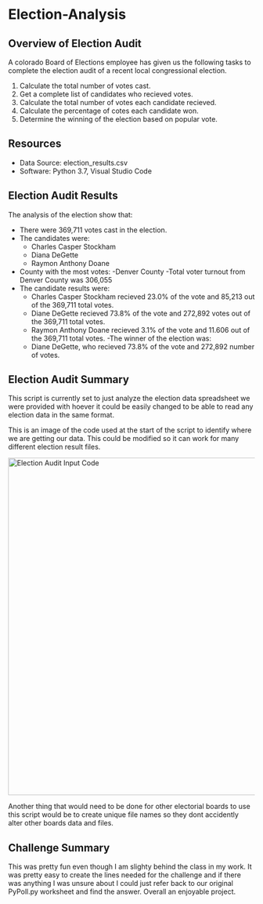 # Election-Analysis

## Overview of Election Audit
A colorado Board of Elections employee has given us the following tasks to complete the election audit of a recent local congressional election.

1. Calculate the total number of votes cast.
2. Get a complete list of candidates who recieved votes.
3. Calculate the total number of votes each candidate recieved.
4. Calculate the percentage of cotes each candidate won.
5. Determine the winning of the election based on popular vote.

## Resources
- Data Source: election_results.csv
- Software: Python 3.7, Visual Studio Code

## Election Audit Results 
The analysis of the election show that: 
- There were 369,711 votes cast in the election.
- The candidates were:
  - Charles Casper Stockham
  - Diana DeGette
  - Raymon Anthony Doane
- County with the most votes:
  -Denver County 
  -Total voter turnout from Denver County was 306,055
- The candidate results were: 
  - Charles Casper Stockham recieved 23.0% of the vote and 85,213 out of the 369,711 total votes.
  - Diane DeGette recieved 73.8% of the vote and 272,892 votes out of the 369,711 total votes.
  - Raymon Anthony Doane recieved 3.1% of the vote and 11.606 out of the 369,711 total votes.
-The winner of the election was: 
  - Diane DeGette, who recieved 73.8% of the vote and 272,892 number of votes.
  
 ## Election Audit Summary
 
 This script is currently set to just analyze the election data spreadsheet we were provided with hoever it could be easily changed to be able to read any election data in the same format. 
 
 This is an image of the code used at the start of the script to identify where we are getting our data. This could be modified so it can work for many different election result files.
 
 <img width="688" alt="Election Audit Input Code" src="https://user-images.githubusercontent.com/111392120/190726092-d4054078-a9f8-4c14-938a-3901b59bb9be.png">

 Another thing that would need to be done for other electorial boards to use this script would be to create unique file names so they dont accidently alter other boards data and files. 
 ## Challenge Summary
 
 This was pretty fun even though I am slighty behind the class in my work. It was pretty easy to create the lines needed for the challenge and if there was anything I was unsure about I could just refer back to our original PyPoll.py worksheet and find the answer. Overall an enjoyable project. 
